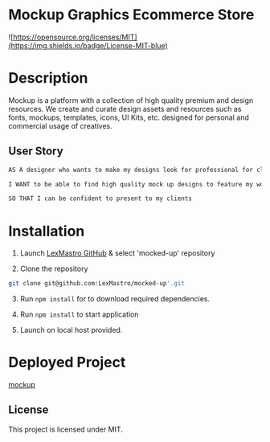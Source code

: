 # Mockup Graphics Ecommerce Store

![https://opensource.org/licenses/MIT](https://img.shields.io/badge/License-MIT-blue)

# Description

Mockup is a platform with a collection of high quality premium and design resources. We create and curate design assets and resources such as fonts, mockups, templates, icons, UI Kits, etc. designed for personal and commercial usage of creatives.

## User Story

```md
AS A designer who wants to make my designs look for professional for client presentations/proposals

I WANT to be able to find high quality mock up designs to feature my work

SO THAT I can be confident to present to my clients
```

# Installation

1. Launch [LexMastro GitHub](https://github.com/LexMastro/) & select 'mocked-up' repository

2. Clone the repository

```bash
git clone git@github.com:LexMastro/mocked-up'.git
```

3. Run `npm install` for to download required dependencies.

4. Run `npm install` to start application

5. Launch on local host provided.

# Deployed Project

[mockup](https://mockedupgraphics.herokuapp.com/)

## License

This project is licensed under MIT.
